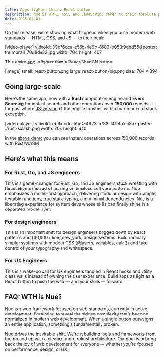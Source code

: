 ```yaml
---
title: Apps lighter than a React button
description: Nue is HTML, CSS, and JavaScript taken to their absolute peak.
date: 2025-04-01
---
```


On this release, we’re showing what happens when you push modern web standards — HTML, CSS, and JS — to their peak:

[video-player]
  videoId: 39b76cca-e55b-4e9b-8583-b053f9dbd55d
  poster: thumbnail_70d8de32.jpg
  width: 704
  height: 407


This entire [app](//mpa.nuejs.org/app/) is _lighter_ than a React/ShadCN button:

[image]
  small: react-button.png
  large: react-button-big.png
  size:  704 × 394


## Going large-scale
Here’s the same app, now with a **Rust** computation engine and **Event Sourcing** for instant search and other operations over **150,000** records — far past where [JS-version](//github.com/nuejs/nue/blob/master/packages/examples/simple-mpa/app/model/engines/javascript.js) of the engine crashed with a maximum call stack exception.

[video-player]
  videoId: eb65fcdd-5be4-4923-a783-f41efafe58a7
  poster: ./rust-splash.png
  width: 704
  height: 440

In the [above demo](//mpa.nuejs.org/app/?rust) you can see instant operations across 150,000 records with Rust/WASM


## Here's what this means


### For Rust, Go, and JS engineers

This is a game-changer for Rust, Go, and JS engineers stuck wrestling with React idioms instead of leaning on timeless software patterns. Nue emphasizes a model-first approach, delivering modular design with simple, testable functions, true static typing, and minimal dependencies. Nue is a liberating experience for system devs whose skills can finally shine in a separated model layer.


### For design engineers
This is an important shift for design engineers bogged down by React patterns and [40,000+ line][new_york] design systems. Build radically simpler systems with modern CSS (@layers, variables, calc()) and take control of your typography and whitespace.


### For UX Engineers

This is a wake-up call for UX engineers tangled in React hooks and utility class walls instead of owning the user experience. Build apps as light as a React button to push the web — and your skills — forward.


## FAQ: WTH is Nue?
Nue is a web framework focused on web standards, currently in active development. I'm aiming to reveal the hidden complexity that’s become normalized in modern web development. When a single button outweighs an entire application, something’s fundamentally broken.

Nue drives the inevitable shift. We’re rebuilding tools and frameworks from the ground up with a cleaner, more robust architecture. Our goal is to bring back the joy of web development for everyone — whether you’re focused on performance, design, or UX.

